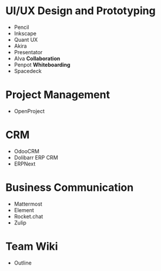 # UI/UX Design and Prototyping
- Pencil
- Inkscape
- Quant UX
- Akira
- Presentator
- Alva
**Collaboration**
- Penpot
**Whiteboarding**
- Spacedeck
# Project Management
- OpenProject
# CRM
- OdooCRM
- Dolibarr ERP CRM
- ERPNext
# Business Communication
- Mattermost
- Element
- Rocket.chat
- Zulip
# Team Wiki
- Outline